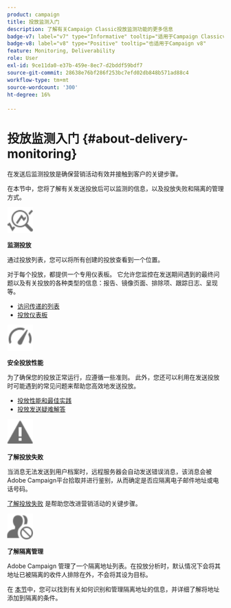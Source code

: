 ```yaml
---
product: campaign
title: 投放监测入门
description: 了解有关Campaign Classic投放监测功能的更多信息
badge-v7: label="v7" type="Informative" tooltip="适用于Campaign Classicv7"
badge-v8: label="v8" type="Positive" tooltip="也适用于Campaign v8"
feature: Monitoring, Deliverability
role: User
exl-id: 9ce11da0-e37b-459e-8ec7-d2bddf59bdf7
source-git-commit: 28638e76bf286f253bc7efd02db848b571ad88c4
workflow-type: tm+mt
source-wordcount: '300'
ht-degree: 16%

---
```


# 投放监测入门 {#about-delivery-monitoring}

在发送后监测投放是确保营销活动有效并接触到客户的关键步骤。

在本节中，您将了解有关发送投放后可以监测的信息，以及投放失败和隔离的管理方式。

<img src="assets/do-not-localize/icon_monitor.svg" width="60px">

**监测投放**

通过投放列表，您可以将所有创建的投放查看到一个位置。

对于每个投放，都提供一个专用仪表板。 它允许您监控在发送期间遇到的最终问题以及有关投放的各种类型的信息：报告、镜像页面、排除项、跟踪日志、呈现等。

* [访问传递的列表](list-of-deliveries.md)
* [投放仪表板](delivery-dashboard.md)

<img src="assets/do-not-localize/icon_guidelines.svg" width="60px">

**安全投放性能**

为了确保您的投放正常运行，应遵循一些准则。 此外，您还可以利用在发送投放时可能遇到的常见问题来帮助您高效地发送投放。

* [投放性能和最佳实践](delivery-performances.md)
* [投放发送疑难解答](delivery-troubleshooting.md)

<img src="assets/do-not-localize/icon_failure.svg" width="60px">

**了解投放失败**

当消息无法发送到用户档案时，远程服务器会自动发送错误消息，该消息会被Adobe Campaign平台拾取并进行鉴别，从而确定是否应隔离电子邮件地址或电话号码。

[了解投放失败](understanding-delivery-failures.md) 是帮助您改进营销活动的关键步骤。

<img src="assets/do-not-localize/icon_quarantine.svg" width="60px">

**了解隔离管理**

Adobe Campaign 管理了一个隔离地址列表。在投放分析时，默认情况下会将其地址已被隔离的收件人排除在外，不会将其设为目标。

在 [本节](understanding-quarantine-management.md)中，您可以找到有关如何识别和管理隔离地址的信息，并详细了解将地址添加到隔离的条件。
